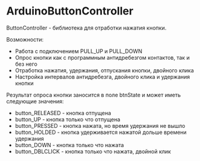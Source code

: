 # ArduinoButtonController
ButtonController - библиотека для отработки нажатия кнопки.

Возможности:
- Работа с подключением PULL_UP и PULL_DOWN
- Опрос кнопки как с программным антидребезгом контактов, так и без него
- Отработка нажатия, удержания, отпускания кнопки, двойного клика
- Настройка интервалов антидребезга, двойного клика и удержания кнопки

Результат опроса кнопки заносится в поле btnState и может иметь следующие значения:
- button_RELEASED - кнопка отпущена
- button_UP - кнопка только что отпущена
- button_PRESSED - кнопка нажата, но время удержания не вышло
- button_HOLDED - кнопка удерживается нажатой дольше времени удержания
- button_DOWN - кнопка только что нажата
- button_DBLCLICK - кнопка только что нажата, двойной клик

